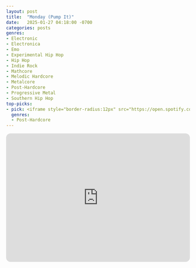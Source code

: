 ```yaml
---
layout: post
title:  "Monday (Pump It)"
date:   2025-01-27 04:18:00 -0700
categories: posts
genres:
- Electronic
- Electronica
- Emo
- Experimental Hip Hop
- Hip Hop
- Indie Rock
- Mathcore
- Melodic Hardcore
- Metalcore
- Post-Hardcore
- Progressive Metal
- Southern Hip Hop
top-picks:
- pick: <iframe style="border-radius:12px" src="https://open.spotify.com/embed/album/5JDSeFAgHypCzCriKYX8Nl?utm_source=generator" width="100%" height="352" frameBorder="0" allowfullscreen="" allow="autoplay; clipboard-write; encrypted-media; fullscreen; picture-in-picture" loading="lazy"></iframe>
  genres:
  - Post-Hardcore
---
```

<iframe style="border-radius:12px" src="https://open.spotify.com/embed/playlist/4ps8QhShnn95TAnMhDBLtx?utm_source=generator" width="100%" height="352" frameBorder="0" allowfullscreen="" allow="autoplay; clipboard-write; encrypted-media; fullscreen; picture-in-picture" loading="lazy"></iframe>